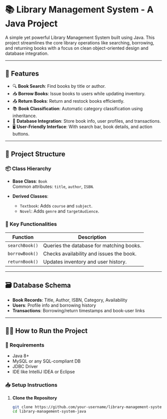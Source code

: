 # 📚 Library Management System - A Java Project

A simple yet powerful Library Management System built using Java. This project streamlines the core library operations like searching, borrowing, and returning books with a focus on clean object-oriented design and database integration.

---

## 🚀 Features

- 🔍 **Book Search**: Find books by title or author.
- 📥 **Borrow Books**: Issue books to users while updating inventory.
- 📤 **Return Books**: Return and restock books efficiently.
- 📚 **Book Classification**: Automatic category classification using inheritance.
- 💾 **Database Integration**: Store book info, user profiles, and transactions.
- 🖥️ **User-Friendly Interface**: With search bar, book details, and action buttons.

---

## 🧠 Project Structure

### 📦 Class Hierarchy
- **Base Class**: `Book`  
  Common attributes: `title`, `author`, `ISBN`.

- **Derived Classes**:
  - `Textbook`: Adds `course` and `subject`.
  - `Novel`: Adds `genre` and `targetAudience`.

### 📂 Key Functionalities
| Function | Description |
|---------|-------------|
| `searchBook()` | Queries the database for matching books. |
| `borrowBook()` | Checks availability and issues the book. |
| `returnBook()` | Updates inventory and user history. |

---

## 🗃️ Database Schema

- **Book Records**: Title, Author, ISBN, Category, Availability
- **Users**: Profile info and borrowing history
- **Transactions**: Borrowing/return timestamps and book-user links

---

## 🧑‍💻 How to Run the Project

### 🔧 Requirements

- Java 8+
- MySQL or any SQL-compliant DB
- JDBC Driver
- IDE like IntelliJ IDEA or Eclipse

### 📥 Setup Instructions

1. **Clone the Repository**
   ```bash
   git clone https://github.com/your-username/library-management-system-java.git
   cd library-management-system-java
